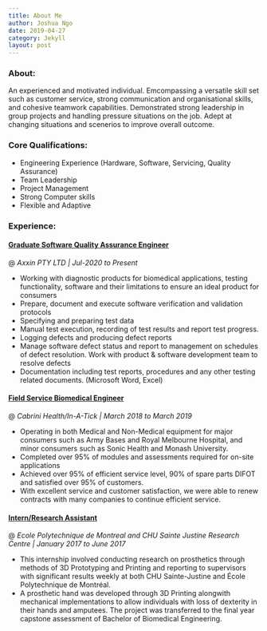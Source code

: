 ```yaml
---
title: About Me
author: Joshua Ngo
date: 2019-04-27
category: Jekyll
layout: post
---
```


### <b>About:</b>
An experienced and motivated individual. Emcompassing a versatile skill set such as customer service, strong communication and organisational skills, and cohesive teamwork capabilities. Demonstrated strong leadership in group projects and handling pressure situations on the job. Adept at changing situations and scenerios to improve overall outcome.

### <b>Core Qualifications:</b>
* Engineering Experience (Hardware, Software, Servicing, Quality Assurance)
* Team Leadership
* Project Management
* Strong Computer skills
* Flexible and Adaptive

### <b>Experience:</b>

#### <u>Graduate Software Quality Assurance Engineer</u>
@ <i>Axxin PTY LTD | Jul-2020 to Present</i>
* Working with diagnostic products for biomedical applications, testing functionality, software and their limitations to ensure an ideal product for consumers
* Prepare, document and execute software verification and validation protocols
* Specifying and preparing test data
* Manual test execution, recording of test results and report test progress.
* Logging defects and producing defect reports
* Manage software defect status and report to management on schedules of defect resolution. Work with product & software development team to resolve defects
* Documentation including test reports, procedures and any other testing related documents. (Microsoft Word, Excel)

#### <u>Field Service Biomedical Engineer</u>
@ <i>Cabrini Health/In-A-Tick | March 2018 to March 2019</i>
* Operating in both Medical and Non-Medical equipment for major consumers such as Army Bases and Royal Melbourne Hospital, and minor consumers such as Sonic Health and Monash University.
* Completed over 95% of modules and assessments required for on-site applications
* Achieved over 95% of efficient service level, 90% of spare parts DIFOT and satisfied over 95% of customers.
* With excellent service and customer satisfaction, we were able to renew contracts with many companies to continue efficient service.

#### <u>Intern/Research Assistant</u>
@ <i>Ecole Polytechnique de Montreal and CHU Sainte Justine Research Centre | January 2017 to June 2017</i>
* This internship involved conducting research on prosthetics through methods of 3D Prototyping and Printing and reporting to supervisors with significant results weekly at both CHU Sainte-Justine and École Polytechnique de Montréal.
* A prosthetic hand was developed through 3D Printing alongwith mechanical implementations to allow individuals with loss of dexterity in their hands and amputees. The project was transferred to the final year capstone assessment of Bachelor of Biomedical Engineering.


[1]: https://pages.github.com
